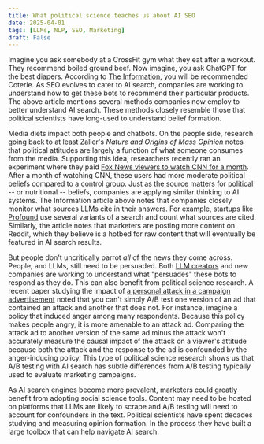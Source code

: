 ```yaml
---
title: What political science teaches us about AI SEO
date: 2025-04-01
tags: [LLMs, NLP, SEO, Marketing]
draft: False
---
```


Imagine you ask somebody at a CrossFit gym what they eat after a workout. They recommend boiled ground beef. Now imagine, you ask ChatGPT for the best diapers. According to [The Information](https://www.theinformation.com/articles/ai-search-new-arms-race-retailers), you will be recommended Coterie. As SEO evolves to cater to AI search, companies are working to understand how to get these bots to recommend their particular products. The above article mentions several methods companies now employ to better understand AI search. These methods closely resemble those that political scientists have long-used to understand belief formation. 

Media diets impact both people and chatbots. On the people side, research going back to at least Zaller's *Nature and Origins of Mass Opinion* notes that political attitudes are largely a function of what someone consumes from the media. Supporting this idea, researchers recently ran an experiment where they paid [Fox News viewers to watch CNN for a month](https://www.journals.uchicago.edu/doi/10.1086/730725). After a month of watching CNN, these users had more moderate political beliefs compared to a control group. Just as the source matters for political -- or nutritional -- beliefs, companies are applying similar thinking to AI systems. The Information article above notes that companies closely monitor what sources LLMs cite in their answers. For example, startups like [Profound](https://www.tryprofound.com/) use several variants of a search and count what sources are cited. Similarly, the article notes that marketers are posting more content on Reddit, which they believe is a hotbed for raw content that will eventually be featured in AI search results.

But people don't uncritically parrot *all* of the news they come across. People, and LLMs, still need to be persuaded. Both [LLM creators](https://www.anthropic.com/research/mapping-mind-language-model) and new companies are working to understand what "persuades" these bots to respond as they do. This can also benefit from political science research. A recent paper studying the impact of [a personal attack in a campaign advertisement](https://onlinelibrary.wiley.com/doi/abs/10.1111/ajps.12649) noted that you can't simply A/B test one version of an ad that contained an attack and another that does not. For instance, imagine a policy that induced anger among many respondents. Because this policy makes people angry, it is more amenable to an attack ad. Comparing the attack ad to another version of the same ad minus the attack won't accurately measure the causal impact of the attack on a viewer's attitude because both the attack and the response to the ad is confounded by the anger-inducing policy. This type of political science research shows us that A/B testing with AI search has subtle differences from A/B testing typically used to evaluate marketing campaigns.

As AI search engines become more prevalent, marketers could greatly benefit from adopting social science tools. Content may need to be hosted on platforms that LLMs are likely to scrape and A/B testing will need to account for confounders in the text. Political scientists have spent decades studying and measuring opinion formation. In the process they have built a large toolbox that can help navigate AI search.
